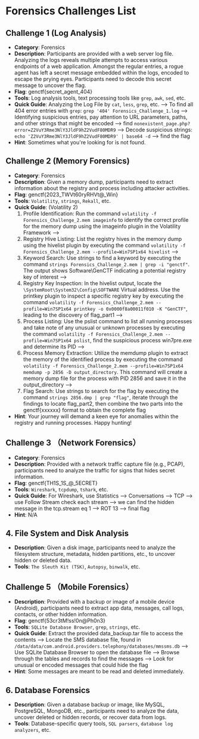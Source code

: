 # Forensics Challenges List

## Challenge 1 (Log Analysis)
- **Category**: Forensics
- **Description**: Participants are provided with a web server log file. Analyzing the logs reveals multiple attempts to access various endpoints of a web application. Amongst the regular entries, a rogue agent has left a secret message embedded within the logs, encoded to escape the prying eyes. Participants need to decode this secret message to uncover the flag.
- **Flag**: genctf{secret_agent_404}
- **Tools**: Log analysis tools, text processing tools like `grep`, `awk`, `sed`, etc.
- **Quick Guide**: Analyzing the Log File by `cat`, `less`, `grep`, etc. --> To find all 404 error entries with `grep`: `grep '404' Forensics_Challenge_1.log` --> Identifying suspicious entries, pay attention to URL parameters, paths, and other strings that might be encoded --> find `nonexistent_page.php?error=Z2VuY3Rme3NlY3JldF9hZ2VudF80MDR9` --> Decode suspicious strings: `echo 'Z2VuY3Rme3NlY3JldF9hZ2VudF80MDR9' | base64 -d` --> find the flag
- **Hint**: Sometimes what you're looking for is not found.

## Challenge 2 (Memory Forensics)
- **Category**: Forensics
- **Description**: Given a memory dump, participants need to extract information about the registry and process including attacker activities.
- **Flag**: genctf{2023_TWVt60ryRHVt@_Win}
- **Tools**: `Volatility`, `strings`, `Rekall`, etc.
- **Quick Guide**: (Volatility 2)
  1) Profile Identification: Run the command `volatility -f Forensics_Challenge_2.mem imageinfo` to identify the correct profile for the memory dump using the imageinfo plugin in the Volatility Framework -->
  2)  Registry Hive Listing: List the registry hives in the memory dump using the hivelist plugin by executing the command `volatility -f Forensics_Challenge_2.mem --profile=Win7SP1x64 hivelist` -->
  3)  Keyword Search: Use strings to find a keyword by executing the command `strings Forensics_Challenge_2.mem | grep -i "genctf"`. The output shows Software\GenCTF indicating a potential registry key of interest -->
  4)  Registry Key Inspection: In the hivelist output, locate the `\SystemRoot\System32\Config\SOFTWARE` Virtual address. Use the printkey plugin to inspect a specific registry key by executing the command `volatility -f Forensics_Challenge_2.mem --profile=Win7SP1x64 printkey -o 0x0000f8a00011f010 -K "GenCTF"`, leading to the discovery of flag_part1 -->
  5)  Process Listing: Use the pslist command to list all running processes and take note of any unusual or unknown processes by executing the command `volatility -f Forensics_Challenge_2.mem --profile=Win7SP1x64 pslist`, find the suspicious process win7pre.exe and determine its PID -->
  6)  Process Memory Extraction: Utilize the memdump plugin to extract the memory of the identified process by executing the command `volatility -f Forensics_Challenge_2.mem --profile=Win7SP1x64 memdump -p 2856 -D output_directory`. This command will create a memory dump file for the process with PID 2856 and save it in the output_directory -->
  7) Flag Search: Use strings to search for the flag by executing the command `strings 2856.dmp | grep "flag"`, iterate through the findings to locate flag_part2, then combine the two parts into the genctf{xxxxxx} format to obtain the complete flag  
- **Hint**: Your journey will demand a keen eye for anomalies within the registry and running processes. Happy hunting!

## Challenge 3 （Network Forensics）
- **Category**: Forensics
- **Description**: Provided with a network traffic capture file (e.g., PCAP), participants need to analyze the traffic for signs that hides secret information.
- **Flag**: genctf{TH1S_1S_@_5ECRET}
- **Tools**: `Wireshark`, `tcpdump`, `tshark`, etc.
- **Quick Guide**: For Wireshark, use Statistics --> Conversations --> TCP --> use Follow Stream check each stream --> we can find the hidden message in the tcp.stream eq 1 --> ROT 13 --> final flag
- **Hint**: N/A

## 4. File System and Disk Analysis
- **Description**: Given a disk image, participants need to analyze the filesystem structure, metadata, hidden partitions, etc., to uncover hidden or deleted data.
- **Tools**: `The Sleuth Kit (TSK)`, `Autopsy`, `binwalk`, etc.

## Challenge 5 （Mobile Forensics）
- **Description**: Provided with a backup or image of a mobile device (Android), participants need to extract app data, messages, call logs, contacts, or other hidden information.
- **Flag**: genctf{53cr3tM!ss!0n@Ph0n3}
- **Tools**: `SQLite Database Browser`, `grep`, `strings`, etc.
- **Quick Guide**: Extract the provided data_backup.tar file to access the contents -->  Locate the SMS database file, found in `/data/data/com.android.providers.telephony/databases/mmssms.db` --> Use SQLite Database Browser to open the database file --> Browse through the tables and records to find the messages --> Look for unusual or encoded messages that could hide the flag
- **Hint**: Some messages are meant to be read and deleted immediately.

  
## 6. Database Forensics
- **Description**: Given a database backup or image, like MySQL, PostgreSQL, MongoDB, etc., participants need to analyze the data, uncover deleted or hidden records, or recover data from logs.
- **Tools**: Database-specific query tools, `SQL parsers`, `database log analyzers`, etc.
